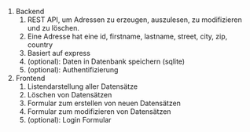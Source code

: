 1. Backend
   1. REST API, um Adressen zu erzeugen, auszulesen, zu modifizieren und zu löschen.
   2. Eine Adresse hat eine id, firstname, lastname, street, city, zip, country
   3. Basiert auf express
   4. (optional): Daten in Datenbank speichern (sqlite)
   5. (optional): Authentifizierung
2. Frontend
   1. Listendarstellung aller Datensätze
   2. Löschen von Datensätzen
   3. Formular zum erstellen von neuen Datensätzen
   4. Formular zum modifizieren von Datensätzen
   5. (optional): Login Formular
